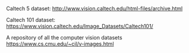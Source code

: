 Caltech 5 dataset: http://www.vision.caltech.edu/html-files/archive.html

Caltech 101 dataset: https://www.vision.caltech.edu/Image_Datasets/Caltech101/

A repository of all the computer vision datasets https://www.cs.cmu.edu/~cil/v-images.html
